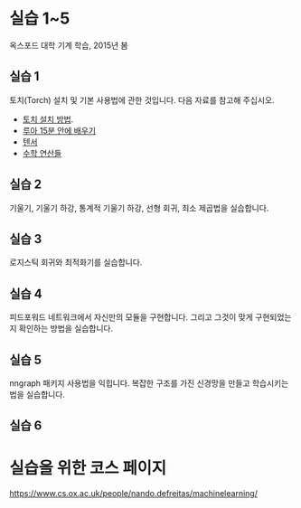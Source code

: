 # 실습 1~5
옥스포드 대학 기계 학습, 2015년 봄

## 실습 1
토치(Torch) 설치 및 기본 사용법에 관한 것입니다. 다음 자료를 참고해 주십시오.
 
- [토치 설치 방법](https://docs.google.com/document/d/18sTMqVFDSFvNaz8xIo40Wm9XBSrMX8spTDGr4F0XXi8/edit#).
- [루아 15분 안에 배우기](http://roboticist.tistory.com/576)
- [텐서](https://docs.google.com/document/d/1QDtM8pdduWeUw0UK4zd7KgTuC6mFEbFCfVd3TF7Vj_Q/edit)
- [수학 연산들](https://docs.google.com/document/d/1js0VjoZ4HzixMVQvx7Lxw75ORCi-kRFoNqNrqFcUuNQ/edit) 

## 실습 2
기울기, 기울기 하강, 통계적 기울기 하강, 선형 회귀, 최소 제곱법을 실습합니다.

## 실습 3
로지스틱 회귀와 최적화기를 실습합니다.

## 실습 4
피드포워드 네트워크에서 자신만의 모듈을 구현합니다. 그리고 그것이 맞게 구현되었는지 확인하는 방법을 실습합니다.

## 실습 5
nngraph 패키지 사용법을 익힙니다. 복잡한 구조를 가진 신경망을 만들고 학습시키는 법을 실습합니다.

## 실습 6


# 실습을 위한 코스 페이지
<https://www.cs.ox.ac.uk/people/nando.defreitas/machinelearning/>

